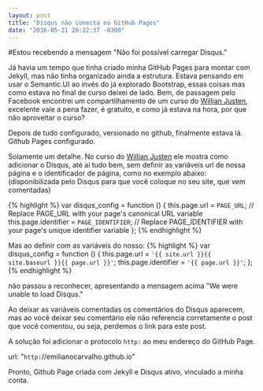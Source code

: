 ```yaml
---
layout: post
title: "Disqus não conecta no GitHub Pages"
date: "2016-05-21 20:22:37 -0300"
---
```


#Estou recebendo a mensagem "Não foi possível carregar Disqus."

Já havia um tempo que tinha criado minha GitHub Pages para montar com Jekyll, mas não tinha organizado ainda a estrutura. Estava pensando em usar o Semantic.UI ao invés do já explorado Bootstrap, essas coisas mas como estava no final de curso deixei de lado.
Bem, de passagem pelo Facebook encontrei um compartilhamento de um curso do [Willian Justen][1], excelente vale a pena fazer, é gratuito, e como já estava na hora, por que não aproveitar o curso?

Depois de tudo configurado, versionado no github, finalmente estava lá. Github Pages configurado.

Solamente um detalhe. No curso do [Willian Justen][1] ele mostra como adicionar o Disqus, até aí tudo bem, sem definir as variáveis url de nossa página e o identificador de página, como no exemplo abaixo: (disponibilizada pelo Disqus para que você coloque no seu site, que vem comentadas)

{% highlight %}
var disqus_config = function () {
  this.page.url = `PAGE_URL`; // Replace PAGE_URL with your page's canonical URL variable
  this.page.identifier = `PAGE_IDENTIFIER`; // Replace PAGE_IDENTIFIER with your page's unique identifier variable
};
{% endhighlight %}

Mas ao definir com as variáveis do nosso:
{% highlight %}
var disqus_config = function () {
  this.page.url = `'{{ site.url }}{{ site.baseurl }}{{ page.url }}'`;
  this.page.identifier = `'{{ page.url }}'`;
};
{% endhighlight %}

não passou a reconhecer, apresentando a mensagem acima "We were unable to load Disqus."

Ao deixar as variáveis comentadas os comentários do Disqus aparecem, mas ao você deixar seu comentário ele não referencia corretamente o post que você comentou, ou seja, perdemos o link para este post.

A solução foi adicionar o protocolo `http:` ao meu endereço do GitHub Page.

url: "`http:`//emilianocarvalho.github.io"

Pronto, Github Page criada com Jekyll e Disqus ativo, vinculado a minha conta.


[1]: http://willianjusten.teachable.com/courses/criando-sites-estaticos-com-jekyll        "Willian Justen"
